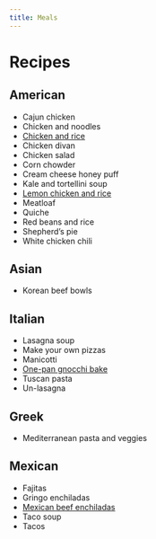 ```yaml
---
title: Meals
---
```

# Recipes
## American
- Cajun chicken
- Chicken and noodles
- [Chicken and rice](/meals/crock_pot_chicken.md)
- Chicken divan
- Chicken salad
- Corn chowder
- Cream cheese honey puff
- Kale and tortellini soup
- [Lemon chicken and rice](/meals/lemon_chicken.md)
- Meatloaf
- Quiche
- Red beans and rice
- Shepherd’s pie
- White chicken chili

## Asian
- Korean beef bowls

## Italian
- Lasagna soup
- Make your own pizzas
- Manicotti
- [One-pan gnocchi bake](/meals/vegetarian_sheet_pan_gnocci.md)
- Tuscan pasta
- Un-lasagna

## Greek
- Mediterranean pasta and veggies

## Mexican
- Fajitas
- Gringo enchiladas
- [Mexican beef enchiladas](/meals/mexican_beef_enchiladas.md)
- Taco soup
- Tacos
